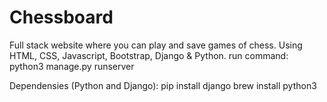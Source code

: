 # Chessboard
Full stack website where you can play and save games of chess. 
Using  HTML, CSS, Javascript, Bootstrap, Django & Python.
run command: python3 manage.py runserver

Dependensies (Python and Django): 
pip install django
brew install python3
